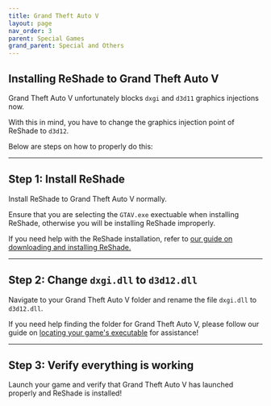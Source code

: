 ```yaml
---
title: Grand Theft Auto V
layout: page
nav_order: 3
parent: Special Games
grand_parent: Special and Others
---
```


## Installing ReShade to Grand Theft Auto V

Grand Theft Auto V unfortunately blocks `dxgi` and `d3d11` graphics injections now. 

With this in mind, you have to change the graphics injection point of ReShade to `d3d12`.

Below are steps on how to properly do this:

---

## **Step 1:** Install ReShade

Install ReShade to Grand Theft Auto V normally.

Ensure that you are selecting the `GTAV.exe` exectuable when installing ReShade, otherwise you will be installing ReShade improperly.

If you need help with the ReShade installation, refer to [our guide on downloading and installing ReShade.](https://guides.martysmods.com/docs/reshade-guides/downloading-and-installing-reshade/)

---

## **Step 2:** Change `dxgi.dll` to `d3d12.dll`

Navigate to your Grand Theft Auto V folder and rename the file `dxgi.dll` to `d3d12.dll`.

If you need help finding the folder for Grand Theft Auto V, please follow our guide on [locating your game's executable](https://guides.martysmods.com/docs/special-and-others/finding-your-game-executable-and-directory/) for assistance!

---

## **Step 3:** Verify everything is working

Launch your game and verify that Grand Theft Auto V has launched properly and ReShade is installed!